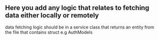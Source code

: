 ## Here you add any logic that relates to fetching data either locally or remotely 

data fetching logic should be in a service class that returns an entity from the file that contains struct e.g AuthModels




